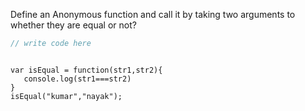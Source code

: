 Define an Anonymous function and call it by taking two arguments to whether they are equal or not?

```javascript
// write code here
```

```solution

var isEqual = function(str1,str2){
   console.log(str1===str2)
}
isEqual("kumar","nayak");

```